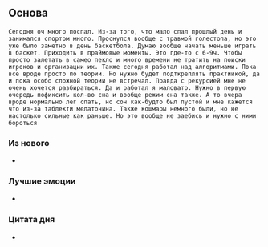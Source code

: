 ## Основа
	Сегодня оч много поспал. Из-за того, что мало спал прошлый день и занимался спортом много. Проснулся вообще с травмой голестопа, но это уже было заметно в день баскетбола. Думаю вообще начать меньше играть в баскет. Приходить в праймовые моменты. Это где-то с 6-9ч. Чтобы просто залетать в самео пекло и много времени не тратить на поиски игроков и организации их. Также сегодня работал над алгоритмами. Пока все вроде просто по теории. Но нужно будет подткреплять практиикой, да и пока особо сложной теории не встречал. Правда с рекурсией мне не очень хочется разбираться. Да и работал я маловато. Нужно в первую очередь пофиксить кол-во сна и вообще режим сна также. А то вчера вроде нормально лег спать, но сон как-будто был пустой и мне кажется что из-за таблекти мелатонина. Также кошмары немного были, но не настолько сильные как раньше. Но это вообще не заебись и нужно с ними бороться

### Из нового
- 

### Лучшие эмоции
- 

### Цитата дня
- 
